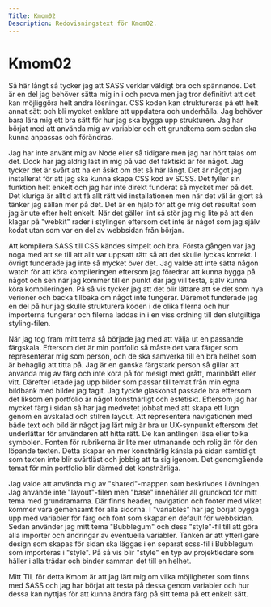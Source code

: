 ```yaml
---
Title: Kmom02
Description: Redovisningstext för Kmom02.
---
```


Kmom02
==========================

<!---Vad tycker du om SASS än så länge?--->
Så här långt så tycker jag att SASS verklar väldigt bra och spännande. Det är en del jag behöver sätta mig in i och prova men jag tror definitivt att det kan möjliggöra helt andra lösningar. CSS koden kan struktureras på ett helt annat sätt och bli mycket enklare att uppdatera och underhålla. Jag behöver bara lära mig ett bra sätt för hur jag ska bygga upp strukturen. Jag har börjat med att använda mig av variabler och ett grundtema som sedan ska kunna anpassas och förändras.


<!---Är du bekant med Node, npm eller npm scripts (t.ex. npm run lint) sedan tidigare? Vad anser du om det?--->
Jag har inte använt mig av Node eller så tidigare men jag har hört talas om det. Dock har jag aldrig läst in mig på vad det faktiskt är för något. Jag tycker det är svårt att ha en åsikt om det så här långt. Det är något jag installerat för att jag ska kunna skapa CSS kod av SCSS. Det fyller sin funktion helt enkelt och jag har inte direkt funderat så mycket mer på det. Det kluriga är alltid att få allt rätt vid installationen men när det väl är gjort så tänker jag sällan mer på det. Det är en hjälp för att ge mig det resultat som jag är ute efter helt enkelt. När det gäller lint så stör jag mig lite på att den klagar på "webkit" rader i stylingen eftersom det inte är något som jag själv kodat utan som var en del av webbsidan från början.


<!---Hur kändes det att kompilera SASS till CSS, var det något du reflekterade över?--->
Att kompilera SASS till CSS kändes simpelt och bra. Första gången var jag noga med att se till att allt var uppsatt rätt så att det skulle lyckas korrekt. I övrigt funderade jag inte så mycket över det. Jag valde att inte sätta någon watch för att köra kompileringen eftersom jag föredrar att kunna bygga på något och sen när jag kommer till en punkt där jag vill testa, själv kunna köra kompileringen. På så vis tycker jag att det blir lättare att se det som nya verioner och backa tillbaka om något inte fungerar. Däremot funderade jag en del på hur jag skulle strukturera koden i de olika filerna och hur importerna fungerar och filerna laddas in i en viss ordning till den slutgiltiga styling-filen.

<!---Kommentera ditt tema, hur kan man beskriva dess design och hade du några planer på “design” när du byggde ditt tema--->
När jag tog fram mitt tema så började jag med att välja ut en passande färgskala. Eftersom det är min portfolio så måste det vara färger som representerar mig som person, och de ska samverka till en bra helhet som är behaglig att titta på.
Jag är en ganska färgstark person så gillar att använda mig av färg och inte köra på för mesigt med grått, marinblått eller vitt. Därefter letade jag upp bilder som passar till temat från min egna bildbank med bilder jag tagit. Jag tyckte glaskonst passade bra eftersom det liksom en portfolio är något konstnärligt och estetiskt. Eftersom jag har mycket färg i sidan så har jag medvetet jobbat med att skapa ett lugn genom en avskalad och stilren layout. Att representera navigationen med både text och bild är något jag lärt mig är bra ur UX-synpunkt eftersom det underlättar för användaren att hitta rätt. De kan antlingen läsa eller tolka symbolen. Fonten för rubrikerna är lite mer utmanande och rolig än för den löpande texten. Detta skapar en mer konstnärlig känsla på sidan samtidigt som texten inte blir svårtläst och jobbig att ta sig igenom. Det genomgående temat för min portfolio blir därmed det konstnärliga.

<!--Valde du att dela upp din kod? Vilka uppdelningar valde du att göra?--->
Jag valde att använda mig av "shared"-mappen som beskrivdes i övningen. Jag använde inte "layout"-filen men "base" innehåller all grundkod för mitt tema med grundramarna. Där finns header, navigation och footer med vilket kommer vara gemensamt för alla sidorna. I "variables" har jag börjat bygga upp med variabler för färg och font som skapar en default för webbsidan.
Sedan använder jag mitt tema "Bubblegum" och dess "style"-fil till att göra alla importer och ändringar av eventuella variabler. Tanken är att ytterligare design som skapas för sidan ska läggas i en separat scss-fil i Bubblegum som importeras i "style". På så vis blir "style" en typ av projektledare som håller i alla trådar och binder samman det till en helhet.

<!---Vilken är din TIL för detta kmom?--->
Mitt TIL för detta Kmom är att jag lärt mig om vilka möjligheter som finns med SASS och jag har börjat att testa på dessa genom variabler och hur dessa kan nyttjas för att kunna ändra färg på sitt tema på ett enkelt sätt. 